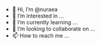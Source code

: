 - 👋 Hi, I’m @nuraea
- 👀 I’m interested in ...
- 🌱 I’m currently learning ...
- 💞️ I’m looking to collaborate on ...
- 📫 How to reach me ...

<!---
nuraea/nuraea is a ✨ special ✨ repository because its `README.md` (this file) appears on your GitHub profile.
You can click the Preview link to take a look at your changes.
--->
